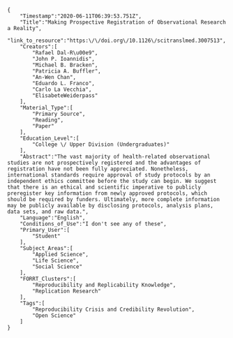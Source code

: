 
    {
        "Timestamp":"2020-06-11T06:39:53.751Z",
        "Title":"Making Prospective Registration of Observational Research a Reality",
        "link_to_resource":"https:\/\/doi.org\/10.1126\/scitranslmed.3007513",
        "Creators":[
            "Rafael Dal-R\u00e9",
            "John P. Ioannidis",
            "Michael B. Bracken",
            "Patricia A. Buffler",
            "An-Wen Chan",
            "Eduardo L. Franco",
            "Carlo La Vecchia",
            "ElisabeteWeiderpass"
        ],
        "Material_Type":[
            "Primary Source",
            "Reading",
            "Paper"
        ],
        "Education_Level":[
            "College \/ Upper Division (Undergraduates)"
        ],
        "Abstract":"The vast majority of health-related observational studies are not prospectively registered and the advantages of registration have not been fully appreciated. Nonetheless, international standards require approval of study protocols by an independent ethics committee before the study can begin. We suggest that there is an ethical and scientific imperative to publicly preregister key information from newly approved protocols, which should be required by funders. Ultimately, more complete information may be publicly available by disclosing protocols, analysis plans, data sets, and raw data.",
        "Language":"English",
        "Conditions_of_Use":"I don't see any of these",
        "Primary_User":[
            "Student"
        ],
        "Subject_Areas":[
            "Applied Science",
            "Life Science",
            "Social Science"
        ],
        "FORRT_Clusters":[
            "Reproducibility and Replicability Knowledge",
            "Replication Research"
        ],
        "Tags":[
            "Reproducibility Crisis and Credibility Revolution",
            "Open Science"
        ]
    }
